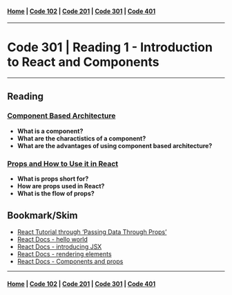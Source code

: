#### [Home](../README.md) | [Code 102](../102main.md) | [Code 201](../201main.md) | [Code 301](../301main.md) | [Code 401](../401main.md)
***
# Code 301 | Reading 1 - Introduction to React and Components
***
## Reading
### [Component Based Architecture]()
- **What is a component?**
- **What are the charactistics of a component?**
- **What are the advantages of using component based architecture?**

### [Props and How to Use it in React]()
- **What is props short for?**
- **How are props used in React?**
- **What is the flow of props?**

## Bookmark/Skim
- [React Tutorial through ‘Passing Data Through Props’](https://reactjs.org/tutorial/tutorial.html)
- [React Docs - hello world](https://reactjs.org/docs/hello-world.html)
- [React Docs - introducing JSX](https://reactjs.org/docs/introducing-jsx.html)
- [React Docs - rendering elements](https://reactjs.org/docs/rendering-elements.html)
- [React Docs - Components and props](https://reactjs.org/docs/components-and-props.html)

***
#### [Home](../README.md) | [Code 102](../102main.md) | [Code 201](../201main.md) | [Code 301](../301main.md) | [Code 401](../401main.md)